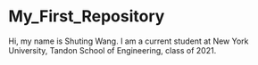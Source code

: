 # My_First_Repository
Hi, my name is Shuting Wang.
I am a current student at New York University, Tandon School of Engineering, class of 2021.
